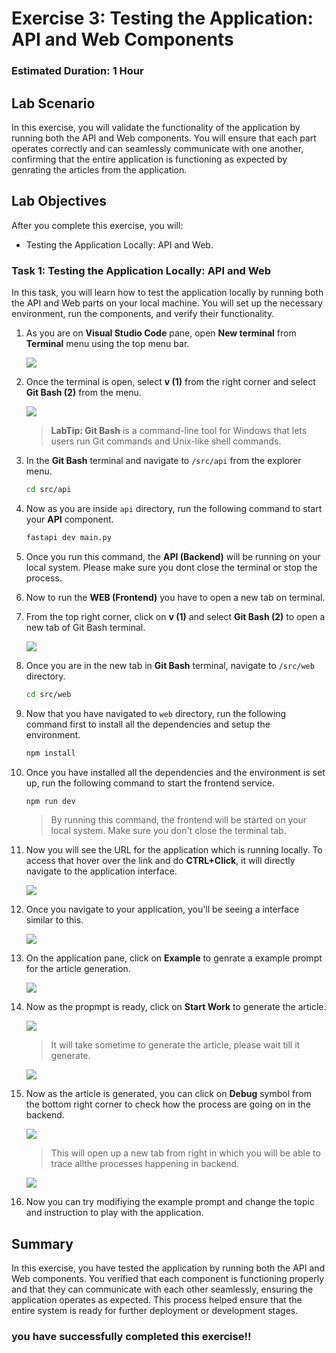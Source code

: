 # Exercise 3: Testing the Application: API and Web Components

### Estimated Duration: 1 Hour

## Lab Scenario

In this exercise, you will validate the functionality of the application by running both the API and Web components. You will ensure that each part operates correctly and can seamlessly communicate with one another, confirming that the entire application is functioning as expected by genrating the articles from the application.

## Lab Objectives

After you complete this exercise, you will:

 -  Testing the Application Locally: API and Web.

### Task 1: Testing the Application Locally: API and Web

In this task, you will learn how to test the application locally by running both the API and Web parts on your local machine. You will set up the necessary environment, run the components, and verify their functionality.

1. As you are on **Visual Studio Code** pane, open **New terminal** from **Terminal** menu using the top menu bar.

   ![](../media/ex1img1.png)

1. Once the terminal is open, select **v (1)** from the right corner and select **Git Bash (2)** from the menu.

   ![](../media/ex1img2.png)

   >**LabTip: Git Bash** is a command-line tool for Windows that lets users run Git commands and Unix-like shell commands.

1. In the **Git Bash** terminal and navigate to `/src/api` from the explorer menu. 

   ```bash
   cd src/api
   ```

1. Now as you are inside `api` directory, run the following command to start your **API** component.

   ```bash
   fastapi dev main.py
   ```

1. Once you run this command, the **API (Backend)** will be running on your local system. Please make sure you dont close the terminal or stop the process.

1. Now to run the **WEB (Frontend)** you have to open a new tab on terminal.

1. From the top right corner, click on **v (1)** and select **Git Bash (2)** to open a new tab of Git Bash terminal.

   ![](../media/ex1img2.png)

1. Once you are in the new tab in **Git Bash** terminal, navigate to `/src/web` directory.

   ```bash
   cd src/web
   ```

1. Now that you have navigated to `web` directory, run the following command first to install all the dependencies and setup the environment.

   ```bash
   npm install
   ```

1. Once you have installed all the dependencies and the environment is set up, run the following command to start the frontend service.

   ```bash
   npm run dev
   ```
   
   >By running this command, the frontend will be started on your local system. Make sure you don't close the terminal tab.

1. Now you will see the URL for the application which is running locally. To access that hover over the link and do **CTRL+Click**, it will directly navigate to the application interface.

   ![](../media/ex2img7.png)

1. Once you navigate to your application, you'll be seeing a interface similar to this.

   ![](../media/ex2img6.png)

1. On the application pane, click on **Example** to genrate a example prompt for the article generation. 

   ![](../media/ex2img5.png)

1. Now as the propmpt is ready, click on **Start Work** to generate the article.

   ![](../media/ex2img4.png)

   >It will take sometime to generate the article, please wait till it generate.

   ![](../media/ex2img3.png)

1. Now as the article is generated, you can click on **Debug** symbol from the bottom right corner to check how the process are going on in the backend.

   ![](../media/ex2img2.png)

   >This will open up a new tab from right in which you will be able to trace allthe processes happening in backend.

   ![](../media/ex2img1.png)

1. Now you can try modifiying the example prompt and change the topic and instruction to play with the application.

## Summary

In this exercise, you have tested the application by running both the API and Web components. You verified that each component is functioning properly and that they can communicate with each other seamlessly, ensuring the application operates as expected. This process helped ensure that the entire system is ready for further deployment or development stages.

### you have successfully completed this exercise!!
